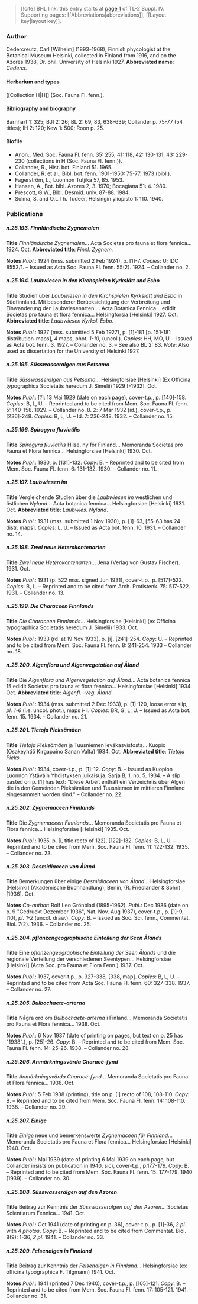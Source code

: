 > [!cite] BHL link: this entry starts at [page 1](https://www.biodiversitylibrary.org/page/33265678) of TL-2 Suppl. IV.
> Supporting pages: [[Abbreviations|abbreviations]], [[Layout key|layout key]].

### Author

Cedercreutz, Carl \[Wilhelm\] (1893-1968), Finnish phycologist at the Botanical Museum Helsinki, collected in Finland from 1916, and on the Azores 1938, Dr. phil. University of Helsinki 1927. 
**Abbreviated name**: *Cedercr.*

#### Herbarium and types

[[Collection H|H]] (Soc. Fauna Fl. fenn.).

#### Bibliography and biography

Barnhart 1: 325; BJI 2: 26; BL 2: 69, 83, 638-639; Collander p. 75-77 (54 titles); IH 2: 120; Kew 1: 500; Roon p. 25.

#### Biofile

- Anon., Med. Soc. Fauna Fl. fenn. 35: 255, 41: 118, 42: 130-131, 43: 229-230 (collections in H (Soc. Fauna Fl. fenn.)).
- Collander, R., Hist. bot. Finland 51. 1965.
- Collander, R. et al., Bibl. bot. fenn. 1901-1950: 75-77. 1973 (bibl.).
- Fagerström, L., Luonnon Tutjika 57, 85. 1953.
- Hansen, A., Bot. bibl. Azores 2, 3. 1970; Bocagiana 51: 4. 1980.
- Prescott, G.W., Bibl. Desmid. univ. 87-88. 1984.
- Solma, S. and O.L.Th. Tudeer, Helsingin yliopisto 1: 110. 1940.

### Publications

##### n.25.193. Finnländische Zygnemalen

**Title**
*Finnländische Zygnemalen*... Acta Societas pro fauna et flora fennica... 1924. Oct.
**Abbreviated title**: *Finnl. Zygnem.*

**Notes**
*Publ*.: 1924 (mss. submitted 2 Feb 1924), p. \[1\]-7. *Copies*: U; IDC 8553/1. – Issued as Acta Soc. Fauna Fl. fenn. 55(2). 1924. – Collander no. 2.

##### n.25.194. Laubwiesen in den Kirchspielen Kyrkslätt und Esbo

**Title**
Studien über *Laubwiesen in den Kirchspielen Kyrkslätt und Esbo* in Südfinnland. Mit besonderer Berücksichtigung der Verbreitung und Einwanderung der Laubwiesenarten ... Acta Botanica Fennica... edidit Societas pro fauna et flora fennica... Helsingforsia \[Helsinki\] 1927. Oct.
**Abbreviated title**: *Laubwiesen Kyrksl. Esbo*.

**Notes**
*Publ*.: 1927 (mss. submitted 5 Feb 1927), p. \[1\]-181 \[p. 151-181 distribution-maps\], *4* maps, phot. *1-10*, (uncol.). *Copies*: HH, MO, U. – Issued as Acta bot. fenn. 3. 1927. – Collander no. 3. – See also BL 2: 83.
*Note*: Also used as dissertation for the University of Helsinki 1927.

##### n.25.195. Süsswasseralgen aus Petsamo

**Title**
*Süsswasseralgen aus Petsamo*... Helsingforsiae \[Helsinki\] (Ex Officina typographica Societatis heredum J. Simelii) 1929 \[-1932\]. Oct.

**Notes**
*Publ*.: \[*1*\]: 13 Mai 1929 (date on each page), cover-t.p., p. \[140\]-158. *Copies*: B, L, U. – Reprinted and to be cited from Mem. Soc. Fauna Fl. fenn. 5: 140-158. 1929. – Collander no. 8.
*2*: 7 Mar 1932 (id.), cover-t.p., p. \[236\]-248. *Copies*: B, L, U. – Id. 7: 236-248. 1932. – Collander no. 15.

##### n.25.196. Spirogyra fluviatilis

**Title**
*Spirogyra fluviatilis* Hilse, ny för Finland... Memoranda Societas pro Fauna et Flora fennica... Helsingforsiae \[Helsinki\] 1930. Oct.

**Notes**
*Publ*.: 1930, p. \[131\]-132. *Copy*: B. – Reprinted and to be cited from Mem. Soc. Fauna Fl. fenn. 6: 131-132. 1930. – Collander no. 11.

##### n.25.197. Laubwiesen im

**Title**
Vergleichende Studien über die *Laubwiesen im* westlichen und östlichen *Nyland*... Acta botanica fennica... Helsingforsiae \[Helsinki\] 1931. Oct.
**Abbreviated title**: *Laubwies. Nyland*.

**Notes**
*Publ*.: 1931 (mss. submitted 1 Nov 1930), p. \[1\]-63, \[55-63 has 24 distr. maps\]. *Copies*: L, U. – Issued as Acta bot. fenn. 10. 1931. – Collander no. 14.

##### n.25.198. Zwei neue Heterokontenarten

**Title**
*Zwei neue Heterokontenarten*... Jena (Verlag von Gustav Fischer). 1931. Oct.

**Notes**
*Publ*.: 1931 (p. 522 mss. signed Jun 1931), cover-t.p., p. \[517\]-522. *Copies*: B, L. – Reprinted and to be cited from Arch. Protistenk. 75: 517-522. 1931. – Collander no. 13.

##### n.25.199. Die Characeen Finnlands

**Title**
*Die Characeen Finnlands*... Helsingforsiae \[Helsinki\] (ex Officina typographica Societatis heredum J. Simelii) 1933. Oct.

**Notes**
*Publ*.: 1933 (rd. at 19 Nov 1933), p. \[i\], \[241\]-254. *Copy*: U. – Reprinted and to be cited from Mem. Soc. Fauna Fl. fenn. 8: 241-254. 1933 – Collander no. 18.

##### n.25.200. Algenflora und Algenvegetation auf Åland

**Title**
Die *Algenflora und Algenvegetation auf Åland*... Acta botanica fennica 15 edidit Societas pro fauna et flora fennica... Helsingforsiae \[Helsinki\] 1934. Oct.
**Abbreviated title**: *Algenfl. -veg. Åland*.

**Notes**
*Publ*.: 1934 (mss. submitted 2 Dec 1933), p. \[1\]-120, loose error slip, *pl. 1-6* (i.e. uncol. phot.), maps i-ii. *Copies*: BR, G, L, U. – Issued as Acta bot. fenn. 15. 1934. – Collander no. 21.

##### n.25.201. Tietoja Pieksämäen

**Title**
*Tietoja Pieksämäen* ja Tuusniemen leväkasvistosta... Kuopio (Osakeyhtiö Kirgapaino Sanan Valta) 1934. Oct.
**Abbreviated title**: *Tietoja Pieks.*

**Notes**
*Publ*.: 1934, cover-t.p., p. \[1\]-12. *Copy*: B. – Issued as Kuopion Luonnon Ystäväin Yhdistyksen julkaisuja. Sarja B, 1, no. 5. 1934. – A slip pasted on p. \[1\] has text: "Diese Arbeit enthält ein Verzeichnis über Algen die in den Gemeinden Pieksämäen und Tuusniemen im mittleren Finnland eingesammelt worden sind." – Collander no. 22.

##### n.25.202. Zygnemaceen Finnlands

**Title**
Die *Zygnemaceen Finnlands*... Memoranda Societatis pro Fauna et Flora fennica... Helsingforsiae \[Helsinki\] 1935. Oct.

**Notes**
*Publ*.: 1935, p. \[i, title recto of 122\], \[122\]-132. *Copies*: B, L, U. – Reprinted and to be cited from Mem. Soc. Fauna Fl. fenn. 11: 122-132. 1935. – Collander no. 23.

##### n.25.203. Desmidiaceen von Åland

**Title**
Bemerkungen über einige *Desmidiaceen von Åland*... Helsingforsiae \[Helsinki\] (Akademische Buchhandlung), Berlin, (R. Friedländer & Sohn) \[1936\]. Oct.

**Notes**
*Co-author*: Rolf Leo Grönblad (1895-1962).
*Publ*.: Dec 1936 (date on p. 9 "Gedruckt Dezember 1936", Nat. Nov. Aug 1937), cover-t.p., p. \[1\]-9, \[10\], *pl. 1-2* (uncol. draw.). *Copy*: B. – Issued as Soc. Sci. fenn., Commentat. Biol. 7(2). 1936. – Collander no. 25.

##### n.25.204. pflanzengeographische Einteilung der Seen Ålands

**Title**
Eine *pflanzengeographische Einteilung der Seen Ålands* und die regionale Verteilung der verschiedenen Seentypen... Helsingforsiae \[Helsinki\] (Acta Soc. pro Fauna et Flora Fenn.) 1937. Oct.

**Notes**
*Publ*.: 1937, cover-t.p., p. 327-338, \[338, map\]. *Copies*: B, L, U. – Reprinted and to be cited from Acta Soc. Fauna Fl. fenn. 60: 327-338. 1937. – Collander no. 27.

##### n.25.205. Bulbochaete-arterna

**Title**
Några ord om *Bulbochaete-arterna* i Finland... Memoranda Societatis pro Fauna et Flora fennica... 1938. Oct.

**Notes**
*Publ*.: 6 Nov 1937 (date of printing on pages, but text on p. 25 has "1938".), p. \[25\]-26. *Copy*: B. – Reprinted and to be cited from Mem. Soc. Fauna Fl. fenn. 14: 25-26. 1938. – Collander no. 28.

##### n.25.206. Anmärkningsvärda Characé-fynd

**Title**
*Anmärkningsvärda Characé-fynd*... Memoranda Societatis pro Fauna et Flora fennica... 1938. Oct.

**Notes**
*Publ*.: 5 Feb 1938 (printing), title on p. \[i\] recto of 108, 108-110. *Copy*: B. – Reprinted and to be cited from Mem. Soc. Fauna Fl. fenn. 14: 108-110. 1938. – Collander no. 29.

##### n.25.207. Einige

**Title**
*Einige* neue und bemerkenswerte *Zygnemaceen für Finnland*... Memoranda Societatis pro Fauna et Flora fennica... Helsingforsiae \[Helsinki\] 1940. Oct.

**Notes**
*Publ*.: Mai 1939 (date of printing 6 Mai 1939 on each page, but Collander insists on publication in 1940, sic), cover-t.p., p.177-179. *Copy*: B. – Reprinted and to be cited from Mem. Soc. Fauna Fl. fenn. 15: 177-179. 1940 (1939). – Collander no. 30.

##### n.25.208. Süsswasseralgen auf den Azoren

**Title**
Beitrag zur Kenntnis der *Süsswasseralgen auf den Azoren*... Societas Scientiarum Fennica... 1941. Oct.

**Notes**
*Publ*.: Oct 1941 (date of printing on p. 36), cover-t.p., p. \[1\]-36, *2 pl*. with 4 *photos*. *Copy*: B. – Reprinted and to be cited from Commentat. Biol. 8(9): 1-36, *2 pl*. 1941. – Collander no. 33.

##### n.25.209. Felsenalgen in Finnland

**Title**
Beitrag zur Kenntnis der *Felsenalgen in Finnland*... Helsingforsiae (ex officina typographica F. Tilgmann) 1941. Oct.

**Notes**
*Publ*.: 1941 (printed 7 Dec 1940), cover-t.p., p. \[105\]-121. *Copy*: B. – Reprinted and to be cited from Mem. Soc. Fauna Fl. fenn. 17: 105-121. 1941. – Collander no. 31.

